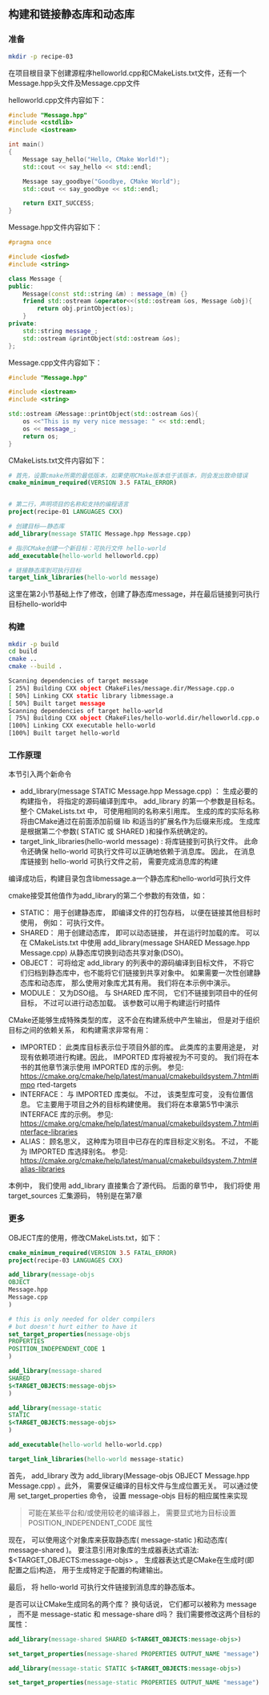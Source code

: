 ## 构建和链接静态库和动态库

### 准备

```sh
mkdir -p recipe-03

```
在项目根目录下创建源程序helloworld.cpp和CMakeLists.txt文件，还有一个Message.hpp头文件及Message.cpp文件

helloworld.cpp文件内容如下：
```cpp
#include "Message.hpp"
#include <cstdlib>
#include <iostream>

int main()
{
    Message say_hello("Hello, CMake World!");
    std::cout << say_hello << std::endl;

    Message say_goodbye("Goodbye, CMake World");
    std::cout << say_goodbye << std::endl;

    return EXIT_SUCCESS;
}

```

Message.hpp文件内容如下：
```cpp
#pragma once

#include <iosfwd>
#include <string>

class Message {
public:
    Message(const std::string &m) : message_(m) {}
    friend std::ostream &operator<<(std::ostream &os, Message &obj){
        return obj.printObject(os);
    }
private:
    std::string message_;
    std::ostream &printObject(std::ostream &os);
};


```
Message.cpp文件内容如下：

```cpp
#include "Message.hpp"

#include <iostream>
#include <string>

std::ostream &Message::printObject(std::ostream &os){
    os <<"This is my very nice message: " << std::endl;
    os << message_;
    return os;
}
```

CMakeLists.txt文件内容如下：
```cmake
# 首先，设置cmake所需的最低版本，如果使用CMake版本低于该版本，则会发出致命错误
cmake_minimum_required(VERSION 3.5 FATAL_ERROR)


# 第二行，声明项目的名称和支持的编程语言
project(recipe-01 LANGUAGES CXX)

# 创建目标——静态库
add_library(message STATIC Message.hpp Message.cpp)

# 指示CMake创建一个新目标：可执行文件 hello-world
add_executable(hello-world helloworld.cpp)

# 链接静态库到可执行目标
target_link_libraries(hello-world message)
```

这里在第2小节基础上作了修改，创建了静态库message，并在最后链接到可执行目标hello-world中

### 构建
```sh
mkdir -p build
cd build
cmake ..
cmake --build .

Scanning dependencies of target message
[ 25%] Building CXX object CMakeFiles/message.dir/Message.cpp.o
[ 50%] Linking CXX static library libmessage.a
[ 50%] Built target message
Scanning dependencies of target hello-world
[ 75%] Building CXX object CMakeFiles/hello-world.dir/helloworld.cpp.o
[100%] Linking CXX executable hello-world
[100%] Built target hello-world
```

### 工作原理
本节引入两个新命令

- add_library(message STATIC Message.hpp Message.cpp) ： 生成必要的构建指令， 将指定的源码编译到库中。 add_library 的第一个参数是目标名。 整个 CMakeLists.txt 中， 可使用相同的名称来引用库。 生成的库的实际名称将由CMake通过在前面添加前缀 lib 和适当的扩展名作为后缀来形成。 生成库是根据第二个参数( STATIC 或 SHARED )和操作系统确定的。
- target_link_libraries(hello-world message) : 将库链接到可执行文件。 此命令还确保 hello-world 可执行文件可以正确地依赖于消息库。 因此， 在消息库链接到 hello-world 可执行文件之前， 需要完成消息库的构建


编译成功后，构建目录包含libmessage.a一个静态库和hello-world可执行文件

cmake接受其他值作为add_library的第二个参数的有效值，如：

- STATIC： 用于创建静态库， 即编译文件的打包存档， 以便在链接其他目标时使用， 例如： 可执行文件。
- SHARED： 用于创建动态库， 即可以动态链接， 并在运行时加载的库。 可以
在 CMakeLists.txt 中使用 add_library(message SHARED Message.hpp Message.cpp) 从静态库切换到动态共享对象(DSO)。
- OBJECT： 可将给定 add_library 的列表中的源码编译到目标文件， 不将它们归档到静态库中，也不能将它们链接到共享对象中。 如果需要一次性创建静态库和动态库， 那么使用对象库尤其有用。 我们将在本示例中演示。
- MODULE： 又为DSO组。 与 SHARED 库不同， 它们不链接到项目中的任何目标， 不过可以进行动态加载。 该参数可以用于构建运行时插件

CMake还能够生成特殊类型的库， 这不会在构建系统中产生输出， 但是对于组织目标之间的依赖关系，
和构建需求非常有用：

- IMPORTED： 此类库目标表示位于项目外部的库。 此类库的主要用途是， 对现有依赖项进行构建。因此， IMPORTED 库将被视为不可变的。 我们将在本书的其他章节演示使用 IMPORTED 库的示例。 参见:
https://cmake.org/cmake/help/latest/manual/cmakebuildsystem.7.html#impo
rted-targets
- INTERFACE： 与 IMPORTED 库类似。 不过， 该类型库可变， 没有位置信息。 它主要用于项目之外的目标构建使用。 我们将在本章第5节中演示 INTERFACE 库的示例。 参见:
https://cmake.org/cmake/help/latest/manual/cmakebuildsystem.7.html#interface-libraries
- ALIAS： 顾名思义， 这种库为项目中已存在的库目标定义别名。 不过， 不能为 IMPORTED 库选择别名。 参见: https://cmake.org/cmake/help/latest/manual/cmakebuildsystem.7.html#alias-libraries


本例中， 我们使用 add_library 直接集合了源代码。 后面的章节中， 我们将使
用 target_sources 汇集源码， 特别是在第7章



### 更多

OBJECT库的使用，修改CMakeLists.txt，如下：

```cmake
cmake_minimum_required(VERSION 3.5 FATAL_ERROR)
project(recipe-03 LANGUAGES CXX)

add_library(message-objs
OBJECT
Message.hpp
Message.cpp
)

# this is only needed for older compilers
# but doesn't hurt either to have it
set_target_properties(message-objs
PROPERTIES
POSITION_INDEPENDENT_CODE 1
)

add_library(message-shared
SHARED
$<TARGET_OBJECTS:message-objs>
)

add_library(message-static
STATIC
$<TARGET_OBJECTS:message-objs>
)

add_executable(hello-world hello-world.cpp)

target_link_libraries(hello-world message-static)
```

首先， add_library 改为 add_library(Message-objs OBJECT Message.hpp Message.cpp) 。此外， 需要保证编译的目标文件与生成位置无关。 可以通过使用 set_target_properties 命令， 设置 message-objs 目标的相应属性来实现

> 可能在某些平台和/或使用较老的编译器上， 需要显式地为目标设置 POSITION_INDEPENDENT_CODE 属性

现在， 可以使用这个对象库来获取静态库( message-static )和动态库( message-shared )。 要注意引用对象库的生成器表达式语法: $<TARGET_OBJECTS:message-objs> 。 生成器表达式是CMake在生成时(即配置之后)构造， 用于生成特定于配置的构建输出。 

最后， 将 hello-world 可执行文件链接到消息库的静态版本。

是否可以让CMake生成同名的两个库？ 换句话说， 它们都可以被称为 message ， 而不是 message-static 和 message-share d吗？ 我们需要修改这两个目标的属性：

```cmake
add_library(message-shared SHARED $<TARGET_OBJECTS:message-objs>)

set_target_properties(message-shared PROPERTIES OUTPUT_NAME "message")

add_library(message-static STATIC $<TARGET_OBJECTS:message-objs>)

set_target_properties(message-static PROPERTIES OUTPUT_NAME "message")

```




